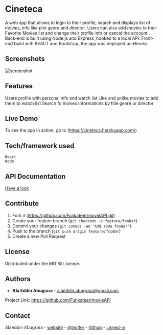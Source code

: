 
# Cineteca
A web app that allows to login to their profile, search and displays list of movies, info like plot genre and director. Users can also add movies to their Favorite Movies list and change their profile info or cancel the account . Back-end is built using Node.js and Express, hooked to a local API. Front-end build with REACT and Bootstrap, the app was deployed on Heroku


## Screenshots
![screenshot](https://alabugrara.com/img/Cineteca-poster.png)


## Features
Users profile with personal info and watch list
Like and unlike movies to add them to watch list
Search fo movies informations by title genre or director


## Live Demo
To see the app in action, go to (https://cineteca.herokuapp.com/)


## Tech/framework used
```
React
Node
```

## API Documentation

[Have a look](https://funkateer.github.io/movie_api/public/documentation)


## Contribute
1. Fork it (<https://github.com/Funkateer/movieAPI.git>)
2. Create your feature branch (`git checkout -b feature/fooBar`)
3. Commit your changes (`git commit -am 'Add some fooBar'`)
4. Push to the branch (`git push origin feature/fooBar`)
5. Create a new Pull Request


## License
Distributed under the MIT ©  License.


## Authors
* **Ala Eddin Abugrara** - alaeddin.abugrara@gmail.com

Project Link: https://github.com/Funkateer/movieAPI


## Contact
Alaeddin Abugrara - [website](http://www.alabugrara.com) - [@twitter](https://twitter.com/twitter_handle) - [Github](https://github.com/Funkateer) - [Linked-in](https://www.linkedin.com/in/al%C3%A0-eddin-abugrara-214ba5115/)


<!-- Markdown links & imgs  -->
